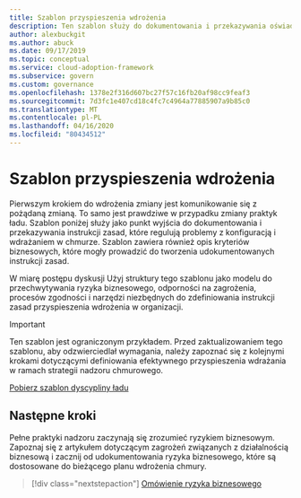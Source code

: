 ```yaml
---
title: Szablon przyspieszenia wdrożenia
description: Ten szablon służy do dokumentowania i przekazywania oświadczeń dotyczących zasad dotyczących konfiguracji i problemów z wdrażaniem w chmurze.
author: alexbuckgit
ms.author: abuck
ms.date: 09/17/2019
ms.topic: conceptual
ms.service: cloud-adoption-framework
ms.subservice: govern
ms.custom: governance
ms.openlocfilehash: 1378e2f316d607bc27f57c16fb20af98cc9feaf3
ms.sourcegitcommit: 7d3fc1e407cd18c4fc7c4964a77885907a9b85c0
ms.translationtype: MT
ms.contentlocale: pl-PL
ms.lasthandoff: 04/16/2020
ms.locfileid: "80434512"
---
```

# <a name="deployment-acceleration-template"></a>Szablon przyspieszenia wdrożenia

Pierwszym krokiem do wdrożenia zmiany jest komunikowanie się z pożądaną zmianą. To samo jest prawdziwe w przypadku zmiany praktyk ładu. Szablon poniżej służy jako punkt wyjścia do dokumentowania i przekazywania instrukcji zasad, które regulują problemy z konfiguracją i wdrażaniem w chmurze. Szablon zawiera również opis kryteriów biznesowych, które mogły prowadzić do tworzenia udokumentowanych instrukcji zasad.

W miarę postępu dyskusji Użyj struktury tego szablonu jako modelu do przechwytywania ryzyka biznesowego, odporności na zagrożenia, procesów zgodności i narzędzi niezbędnych do zdefiniowania instrukcji zasad przyspieszenia wdrożenia w organizacji.

> [!IMPORTANT]
> Ten szablon jest ograniczonym przykładem. Przed zaktualizowaniem tego szablonu, aby odzwierciedlał wymagania, należy zapoznać się z kolejnymi krokami dotyczącymi definiowania efektywnego przyspieszenia wdrażania w ramach strategii nadzoru chmurowego.

[Pobierz szablon dyscypliny ładu](https://archcenter.blob.core.windows.net/cdn/fusion/governance/Deployment%20Acceleration%20Discipline%20Template.docx)

## <a name="next-steps"></a>Następne kroki

Pełne praktyki nadzoru zaczynają się zrozumieć ryzykiem biznesowym. Zapoznaj się z artykułem dotyczącym zagrożeń związanych z działalnością biznesową i zacznij od udokumentowania ryzyka biznesowego, które są dostosowane do bieżącego planu wdrożenia chmury.

> [!div class="nextstepaction"]
> [Omówienie ryzyka biznesowego](./business-risks.md)
